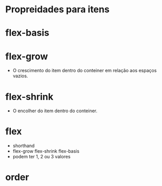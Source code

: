 # Propreidades para itens

# flex-basis
# flex-grow

- O crescimento do item dentro do conteiner em relação aos espaços vazios.

# flex-shrink
- O encolher do item dentro do conteiner.

# flex
- shorthand
- flex-grow flex-shrink flex-basis
- podem ter 1, 2 ou 3 valores
# order